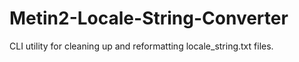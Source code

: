 # Metin2-Locale-String-Converter
CLI utility for cleaning up and reformatting locale_string.txt files. 
